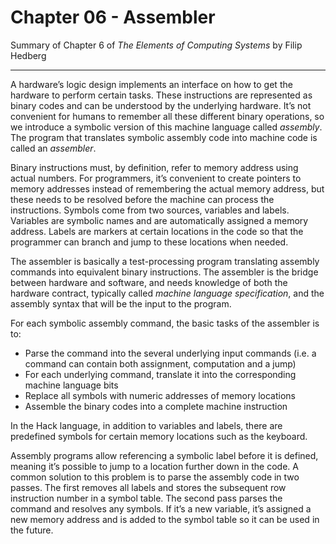 # Chapter 06 - Assembler

Summary of Chapter 6 of *The Elements of Computing Systems* by Filip Hedberg

-----

A hardware’s logic design implements an interface on how to get the hardware to perform certain tasks. These instructions are represented as binary codes and can be understood by the underlying hardware. It’s not convenient for humans to remember all these different binary operations, so we introduce a symbolic version of this machine language called *assembly*. The program that translates symbolic assembly code into machine code is called an *assembler*. 

Binary instructions must, by definition, refer to memory address using actual numbers. For programmers, it’s convenient to create pointers to memory addresses instead of remembering the actual memory address, but these needs to be resolved before the machine can process the instructions. Symbols come from two sources, variables and labels. Variables are symbolic names and are automatically assigned a memory address. Labels are markers at certain locations in the code so that the programmer can branch and jump to these locations when needed.

The assembler is basically a test-processing program translating assembly commands into equivalent binary instructions. The assembler is the bridge between hardware and software, and needs knowledge of both the hardware contract,  typically called *machine language specification*, and the assembly syntax that will be the input to the program.

For each symbolic assembly command, the basic tasks of the assembler is to:
* Parse the command into the several underlying input commands (i.e. a command can contain both assignment, computation and a jump)
* For each underlying command, translate it into the corresponding machine language bits
* Replace all symbols with numeric addresses of memory locations
* Assemble the binary codes into a complete machine instruction

In the Hack language, in addition to variables and labels, there are predefined symbols for certain memory locations such as the keyboard.

Assembly programs allow referencing a symbolic label before it is defined, meaning it’s possible to jump to a location further down in the code. A common solution to this problem is to parse the assembly code in two passes. The first removes all labels and stores the subsequent row instruction number in a symbol table. The second pass parses the command and resolves any symbols. If it’s a new variable, it’s assigned a new memory address and is added to the symbol table so it can be used in the future.
